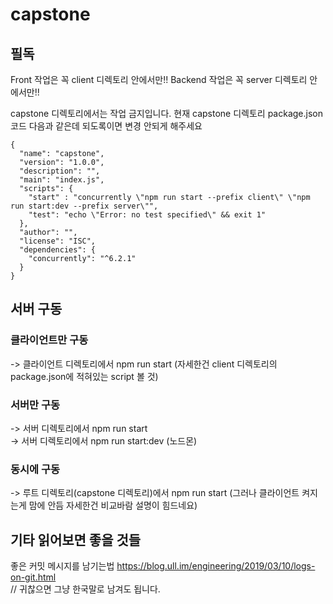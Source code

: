 # capstone

## 필독
Front 작업은 꼭 client 디렉토리 안에서만!!
Backend 작업은 꼭 server 디렉토리 안에서만!!

capstone 디렉토리에서는 작업 금지입니다.
현재 capstone 디렉토리 package.json 코드 다음과 같은데
되도록이면 변경 안되게 해주세요
```
{
  "name": "capstone",
  "version": "1.0.0",
  "description": "",
  "main": "index.js",
  "scripts": {
    "start" : "concurrently \"npm run start --prefix client\" \"npm run start:dev --prefix server\"",
    "test": "echo \"Error: no test specified\" && exit 1"
  },
  "author": "",
  "license": "ISC",
  "dependencies": {
    "concurrently": "^6.2.1"
  }
}
```

## 서버 구동
### 클라이언트만 구동
-> 클라이언트 디렉토리에서 npm run start (자세한건 client 디렉토리의 package.json에 적혀있는 script 볼 것)
### 서버만 구동
-> 서버 디렉토리에서 npm run start <br>
-> 서버 디렉토리에서 npm run start:dev (노드몬)
### 동시에 구동
-> 루트 디렉토리(capstone 디렉토리)에서 npm run start (그러나 클라이언트 켜지는게 맘에 안듬 자세한건 비교바람 설명이 힘드네요)

## 기타 읽어보면 좋을 것들
좋은 커밋 메시지를 남기는법 https://blog.ull.im/engineering/2019/03/10/logs-on-git.html <br>
// 귀찮으면 그냥 한국말로 남겨도 됩니다.
